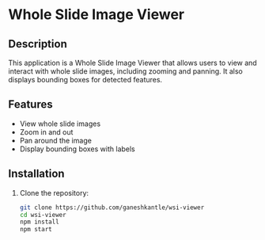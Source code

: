 # Whole Slide Image Viewer

## Description
This application is a Whole Slide Image Viewer that allows users to view and interact with whole slide images, including zooming and panning. It also displays bounding boxes for detected features.

## Features
- View whole slide images
- Zoom in and out
- Pan around the image
- Display bounding boxes with labels

## Installation

1. Clone the repository:
   ```bash
   git clone https://github.com/ganeshkantle/wsi-viewer
   cd wsi-viewer
   npm install
   npm start
